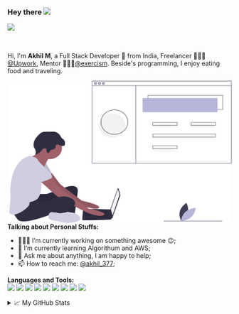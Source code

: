 ### Hey there <img src="https://media.giphy.com/media/hvRJCLFzcasrR4ia7z/giphy.gif" width="25px">


![](https://visitor-badge.glitch.me/badge?page_id=akhilmdev.akhilmdev)

<br />

Hi, I'm **Akhil M**, a Full Stack Developer 🚀 from India, Freelancer 👨🏽‍💻 [@Upwork](https://www.upwork.com/), Mentor 👨🏽‍💼[@exercism](https://exercism.io/). Beside's programming, I enjoy eating food and traveling.

  <img align="right" alt="GIF" src="https://github.com/akhilmdev/akhilmdev/blob/master/web_developer.svg" width="500" height="320" />
  
**Talking about Personal Stuffs:**

- 👨🏽‍💻 I’m currently working on something awesome :wink:;
- 🌱 I’m currently learning Algorithum and AWS; 
- 💬 Ask me about anything, I am happy to help;
- 📫 How to reach me: [@akhil_377](https://twitter.com/akhil_377);

**Languages and Tools:**  
![](https://img.shields.io/badge/-JavaScript-informational?style=flat&logo=<JavaScript>&logoColor=white&color=2bbc8a)
![](https://img.shields.io/badge/-Node.js-informational?style=flat&logo=<JavaScript>&logoColor=white&color=2bbc8a)
![](https://img.shields.io/badge/-React.js-informational?style=flat&logo=<JavaScript>&logoColor=white&color=2bbc8a)
![](https://img.shields.io/badge/-Angular-informational?style=flat&logo=<JavaScript>&logoColor=white&color=2bbc8a)
![](https://img.shields.io/badge/-Vue.js-informational?style=flat&logo=<JavaScript>&logoColor=white&color=2bbc8a)
![](https://img.shields.io/badge/-git/GitHub-informational?style=flat&logo=<JavaScript>&logoColor=white&color=2bbc8a)
![](https://img.shields.io/badge/-AWS-informational?style=flat&logo=<JavaScript>&logoColor=white&color=2bbc8a)
![](https://img.shields.io/badge/-Docker-informational?style=flat&logo=<JavaScript>&logoColor=white&color=2bbc8a)
![](https://img.shields.io/badge/-Ruby-informational?style=flat&logo=<JavaScript>&logoColor=white&color=2bbc8a)


<!--END_SECTION:waka-->

<details>
<summary>📈 My GitHub Stats</summary>

<p align="center"> <img src="https://github-readme-stats.vercel.app/api?username=akhilmdev&show_icons=true&theme=gotham" alt="akhilmdev" />

</details>

